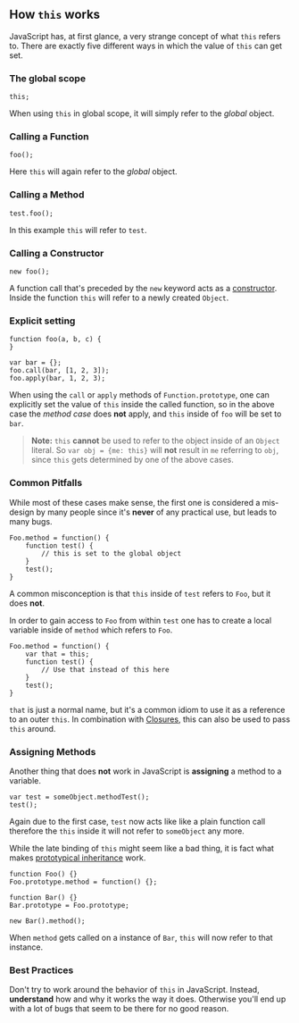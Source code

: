 ## How `this` works

JavaScript has, at first glance, a very strange concept of what `this` refers to.
There are exactly five different ways in which the value of `this` can get set.

### The global scope

    this;

When using `this` in global scope, it will simply refer to the *global* object.

### Calling a Function

    foo();

Here `this` will again refer to the *global* object.

### Calling a Method

    test.foo(); 

In this example `this` will refer to `test`.

### Calling a Constructor

    new foo(); 

A function call that's preceded by the `new` keyword acts as
a [constructor](#constructors). Inside the function `this` will refer to a newly
created `Object`.

### Explicit setting

    function foo(a, b, c) {
    }
                          
    var bar = {};
    foo.call(bar, [1, 2, 3]);
    foo.apply(bar, 1, 2, 3);

When using the `call` or `apply` methods of `Function.prototype`, one can 
explicitly set the value of `this` inside the called function, so in the above
case the *method case* does **not** apply, and `this` inside of `foo` will be
set to `bar`.

> **Note:** `this` **cannot** be used to refer to the object inside of an `Object`
> literal. So `var obj = {me: this}` will **not** result in `me` referring to
> `obj`, since `this` gets determined by one of the above cases.

### Common Pitfalls

While most of these cases make sense, the first one is considered a mis-design 
by many people since it's **never** of any practical use, but leads to many bugs.

    Foo.method = function() {
        function test() {
            // this is set to the global object
        }
        test();
    }

A common misconception is that `this` inside of `test` refers to `Foo`, but it 
does **not**.

In order to gain access to `Foo` from within `test` one has to create a local
variable inside of `method` which refers to `Foo`.

    Foo.method = function() {
        var that = this;
        function test() {
            // Use that instead of this here
        }
        test();
    }

`that` is just a normal name, but it's a common idiom to use it as a reference
to an outer `this`. In combination with [Closures](#closures), 
this can also be used to pass `this` around.

### Assigning Methods

Another thing that does **not** work in JavaScript is **assigning** a method to
a variable.

    var test = someObject.methodTest();
    test();

Again due to the first case, `test` now acts like like a plain function call
therefore the `this` inside it will not refer to `someObject` any more.

While the late binding of `this` might seem like a bad thing, it is fact what
makes [prototypical inheritance](#prototype) work. 

    function Foo() {}
    Foo.prototype.method = function() {};

    function Bar() {}
    Bar.prototype = Foo.prototype;

    new Bar().method();

When `method` gets called on a instance of `Bar`, `this` will now refer to that
instance. 

### Best Practices

Don't try to work around the behavior of `this` in JavaScript. Instead,
**understand** how and why it works the way it does. Otherwise you'll end up with
a lot of bugs that seem to be there for no good reason.

